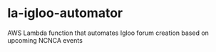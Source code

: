 # la-igloo-automator
AWS Lambda function that automates Igloo forum creation based on upcoming NCNCA events
